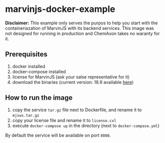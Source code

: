 # marvinjs-docker-example

**Disclaimer:** This example only serves the purpos to help you start
with the containeriazation of MarvinJS with its backend services. This
image was not designed for running in production and ChemAxon takes no
waranty for it.

## Prerequisites

1. docker installed
2. docker-compose installed
3. license for MarvinJS (ask your salse representative for it)
4. download the binaries (current version: 18.9 available [here](https://chemaxon.com/download?dl=%2Fdata%2Fdownload%2Fmjs-mini%2F19.8.0%2Fmjsws_unix_19.8.tar.gz))

## How to run the image

1. copy the service `tar.gz` file next to Dockerfile, and rename it to `mjsws.tar.gz`
2. copy your license file and rename it to `license.cxl`
3. execute `docker-compose up` in the directory (next to `docker-compose.yml`)

By default the service will be available on port `8080`.